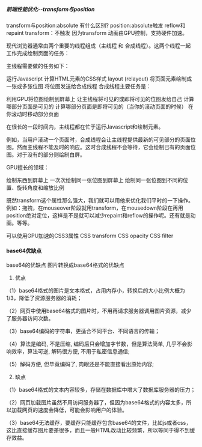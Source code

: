 ##### 前端性能优化--transform与position
transform与position:absolute 有什么区别?
position:absolute触发 reflow和 repaint
transform：不触发 因为transform 动画由GPU控制，支持硬件加速。

现代浏览器通常由两个重要的线程组成（主线程 和 合成线程）。这两个线程一起工作完成绘制页面的任务：

主线程需要做的任务如下：

运行Javascript
计算HTML元素的CSS样式
layout (relayout)
将页面元素绘制成一张或多张位图
将位图发送给合成线程
合成线程主要任务是：

利用GPU将位图绘制到屏幕上
让主线程将可见的或即将可见的位图发给自己
计算哪部分页面是可见的
计算哪部分页面是即将可见的（当你的滚动页面的时候）
在你滚动时移动部分页面

在很长的一段时间内，主线程都在忙于运行Javascript和绘制元素。

例如，当用户滚动一个页面时，合成线程会让主线程提供最新的可见部分的页面位图。然而主线程不能及时的响应。这时合成线程不会等待，它会绘制已有的页面位图。对于没有的部分则绘制白屏。

GPU擅长的领域：

绘制东西到屏幕上
一次次绘制同一张位图到屏幕上
绘制同一张位图到不同的位置、旋转角度和缩放比例


既然transform这个属性那么强大，我们就可以用他来优化我们平时的一下操作。例如：拖拽，在mouseover阶段就用transform，在mousedown阶段在再用position绝对定位，这样是不是就可以减少repaint和reflow的操作呢。还有就是动画。等等。

可以使用GPU加速的CSS3属性
CSS transform
CSS opacity
CSS filter


#### base64优缺点
base64的优缺点
图片转换成base64格式的优缺点

1. 优点

（1）base64格式的图片是文本格式，占用内存小，转换后的大小比例大概为1/3，降低了资源服务器的消耗；

（2）网页中使用base64格式的图片时，不用再请求服务器调用图片资源，减少了服务器访问次数。

（3）base64编码的字符串，更适合不同平台、不同语言的传输；

（4）算法是编码, 不是压缩, 编码后只会增加字节数，但是算法简单, 几乎不会影响效率，算法可逆, 解码很方便, 不用于私密信息通信;

（5）解码方便, 但毕竟编码了, 肉眼还是不能直接看出原始内容;

2. 缺点

（1）base64格式的文本内容较多，存储在数据库中增大了数据库服务器的压力；

（2）网页加载图片虽然不用访问服务器了，但因为base64格式的内容太多，所以加载网页的速度会降低，可能会影响用户的体验。

（3）base64无法缓存，要缓存只能缓存包含base64的文件，比如js或者css，这比直接缓存图片要差很多，而且一般HTML改动比较频繁，所以等同于得不到缓存效益。

